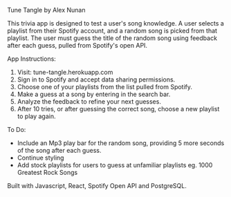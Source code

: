 Tune Tangle by Alex Nunan

This trivia app is designed to test a user's song knowledge. A user selects a playlist from their Spotify account, and a random song is picked from that playlist. The user must guess the title of the random song using feedback after each guess, pulled from Spotify's open API.

App Instructions:

1. Visit: tune-tangle.herokuapp.com
2. Sign in to Spotify and accept data sharing permissions.
3. Choose one of your playlists from the list pulled from Spotify.
4. Make a guess at a song by entering in the search bar.
5. Analyze the feedback to refine your next guesses.
6. After 10 tries, or after guessing the correct song, choose a new playlist to play again.


To Do:

 - Include an Mp3 play bar for the random song, providing 5 more seconds of the song after each guess.
 - Continue styling
 - Add stock playlists for users to guess at unfamiliar playlists eg. 1000 Greatest Rock Songs


Built with Javascript, React, Spotify Open API and PostgreSQL.
